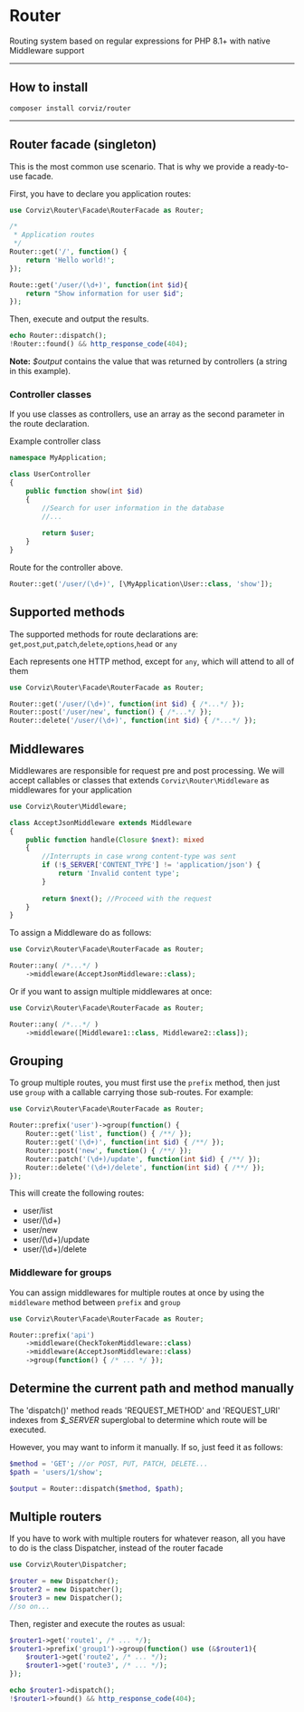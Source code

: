 # Router

Routing system based on regular expressions for PHP 8.1+ with native Middleware support

---

## How to install

```
composer install corviz/router
```
---

## Router facade (singleton)

This is the most common use scenario. That is why we provide a ready-to-use facade.

First, you have to declare you application routes:

```php
use Corviz\Router\Facade\RouterFacade as Router;

/*
 * Application routes
 */
Router::get('/', function() {
    return 'Hello world!';
});

Route::get('/user/(\d+)', function(int $id){
    return "Show information for user $id";
});
```

Then, execute and output the results.

```php
echo Router::dispatch();
!Router::found() && http_response_code(404);
```
**Note:** _$output_ contains the value that was returned by controllers (a string in this example). 

### Controller classes

If you use classes as controllers, use an array as the second parameter in the route declaration.

Example controller class
```php
namespace MyApplication;

class UserController 
{
    public function show(int $id)
    {
        //Search for user information in the database
        //...
        
        return $user;
    }
}
```

Route for the controller above.
```php
Router::get('/user/(\d+)', [\MyApplication\User::class, 'show']);
```

## Supported methods

The supported methods for route declarations are: `get`,`post`,`put`,`patch`,`delete`,`options`,`head` or `any`

Each represents one HTTP method, except for `any`, which will attend to all of them

```php
use Corviz\Router\Facade\RouterFacade as Router;

Router::get('/user/(\d+)', function(int $id) { /*...*/ });
Router::post('/user/new', function() { /*...*/ });
Router::delete('/user/(\d+)', function(int $id) { /*...*/ });
```

## Middlewares

Middlewares are responsible for request pre and post processing.
We will accept callables or classes that extends `Corviz\Router\Middleware` as middlewares for your application

```php
use Corviz\Router\Middleware;

class AcceptJsonMiddleware extends Middleware
{
    public function handle(Closure $next): mixed
    {
        //Interrupts in case wrong content-type was sent
        if (!$_SERVER['CONTENT_TYPE'] != 'application/json') {
            return 'Invalid content type';
        }
        
        return $next(); //Proceed with the request
    }
}
```

To assign a Middleware do as follows:

```php
use Corviz\Router\Facade\RouterFacade as Router;

Router::any( /*...*/ )
    ->middleware(AcceptJsonMiddleware::class);
```

Or if you want to assign multiple middlewares at once:

```php
use Corviz\Router\Facade\RouterFacade as Router;

Router::any( /*...*/ )
    ->middleware([Middleware1::class, Middleware2::class]);
```

## Grouping

To group multiple routes, you must first use the `prefix` method, then just use `group` with a callable
carrying those sub-routes. For example:

```php
use Corviz\Router\Facade\RouterFacade as Router;

Router::prefix('user')->group(function() {
    Router::get('list', function() { /**/ });    
    Router::get('(\d+)', function(int $id) { /**/ });    
    Router::post('new', function() { /**/ });    
    Router::patch('(\d+)/update', function(int $id) { /**/ });    
    Router::delete('(\d+)/delete', function(int $id) { /**/ });    
});
```

This will create the following routes:

* user/list
* user/(\d+)
* user/new
* user/(\d+)/update
* user/(\d+)/delete

### Middleware for groups

You can assign middlewares for multiple routes at once by using the `middleware` method between `prefix` and `group`

```php
use Corviz\Router\Facade\RouterFacade as Router;

Router::prefix('api')
    ->middleware(CheckTokenMiddleware::class)
    ->middleware(AcceptJsonMiddleware::class)
    ->group(function() { /* ... */ });
```

## Determine the current path and method manually

The 'dispatch()' method reads 'REQUEST_METHOD' and 'REQUEST_URI' indexes from *$_SERVER* superglobal to determine which 
route will be executed. 

However, you may want to inform it manually. If so, just feed it as follows:

```php
$method = 'GET'; //or POST, PUT, PATCH, DELETE...
$path = 'users/1/show';

$output = Router::dispatch($method, $path);
```

## Multiple routers

If you have to work with multiple routers for whatever reason, all you have to do is the class Dispatcher,
instead of the router facade

```php
use Corviz\Router\Dispatcher;

$router = new Dispatcher();
$router2 = new Dispatcher();
$router3 = new Dispatcher();
//so on...
```

Then, register and execute the routes as usual:

```php
$router1->get('route1', /* ... */);
$router1->prefix('group1')->group(function() use (&$router1){
    $router1->get('route2', /* ... */);
    $router1->get('route3', /* ... */);
});

echo $router1->dispatch();
!$router1->found() && http_response_code(404);
```
